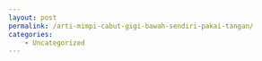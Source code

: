 ```yaml
---
layout: post
permalink: /arti-mimpi-cabut-gigi-bawah-sendiri-pakai-tangan/
categories:
    - Uncategorized
---
```


